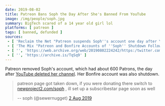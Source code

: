 ```yaml
---
date: 2019-08-02
title: Patreon Bans Soph the Day After She's Banned From YouTube
image: /img/people/soph.jpg
summary: BigTech scared of a 14 year old girl lol
platforms: [ patreon ]
tags: [ banned, defunded ]
sources:
 - [ 'Reclaim the Net "Patreon suspends Soph''s account one day after YouTube deleted her channel" by Tom Parker', 'https://reclaimthenet.org/soph-patreon-removed/' ]
 - [ 'The Mix "Patreon and Bonfire Accounts of ''Soph'' Shutdown Following YouTube Ban" by Spencer Baculi', 'https://www.themix.net/2019/08/patreon-and-bonfire-accounts-of-soph-shutdown-following-youtube-ban/' ]
 - [ '', 'https://web.archive.org/web/20190802224242/https:/twitter.com/sewernugget/status/1157417155471609856' ]
 - [ '', 'https://archive.is/TqSq9' ]
---
```


Patreon removed Soph's account, which had about 600 Patrons, the day after [YouTube deleted her channel](/events/youtube-bans-soph/).
Her Bonfire account was also shutdown.

> patreon page got taken down, if you were donating there switch to [newproject2.com/soph](http://newproject2.com/soph) , ill set up a subscribestar page soon as well
>
> -- soph (@sewernugget) [2 Aug 2019](https://web.archive.org/web/20190802224242/https:/twitter.com/sewernugget/status/1157417155471609856)
